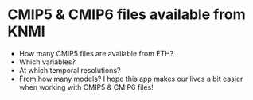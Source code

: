 # CMIP5 & CMIP6 files available from KNMI
- How many CMIP5 files are available from ETH? 
- Which variables? 
- At which temporal resolutions? 
- From how many models? 
I hope this app makes our lives a bit easier when working with CMIP5 & CMIP6 files!
